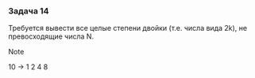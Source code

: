 ### Задача 14

Требуется вывести все целые степени двойки (т.е. числа вида 2k), не превосходящие числа N.

> [!NOTE]
>
> 10 -> 1 2 4 8